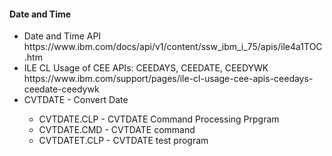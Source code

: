 <h4>Date and Time</h4>
<ul>
  <li>Date and Time API<br />https://www.ibm.com/docs/api/v1/content/ssw_ibm_i_75/apis/ile4a1TOC.htm</li>
  <li>ILE CL Usage of CEE APIs: CEEDAYS, CEEDATE, CEEDYWK<br />
  https://www.ibm.com/support/pages/ile-cl-usage-cee-apis-ceedays-ceedate-ceedywk</li>
  <li>CVTDATE - Convert Date</li>
  <ul>
    <li>CVTDATE.CLP  - CVTDATE Command Processing Prpgram</li>
    <li>CVTDATE.CMD  - CVTDATE command</li>
    <li>CVTDATET.CLP - CVTDATE test program</li>
  </ul>
</ul>
